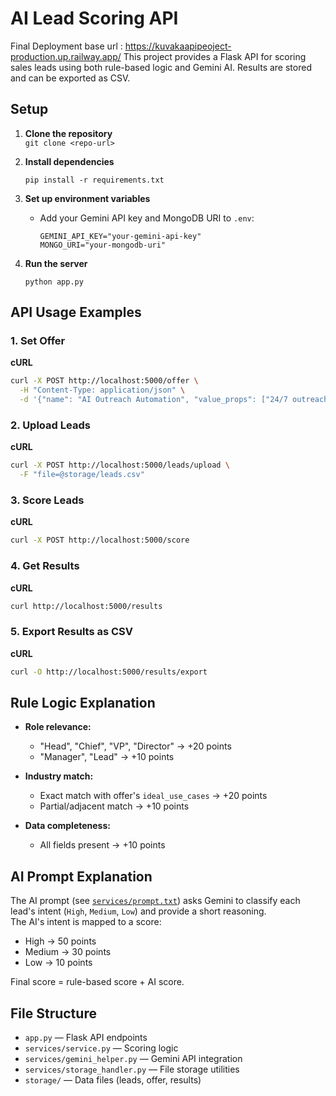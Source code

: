 # AI Lead Scoring API
Final Deployment base url : https://kuvakaapipeoject-production.up.railway.app/ 
This project provides a Flask API for scoring sales leads using both rule-based logic and Gemini AI. Results are stored and can be exported as CSV.

## Setup

1. **Clone the repository**  
   `git clone <repo-url>`

2. **Install dependencies**  
   ```
   pip install -r requirements.txt
   ```

3. **Set up environment variables**  
   - Add your Gemini API key and MongoDB URI to `.env`:
     ```
     GEMINI_API_KEY="your-gemini-api-key"
     MONGO_URI="your-mongodb-uri"
     ```

4. **Run the server**  
   ```
   python app.py
   ```

## API Usage Examples

### 1. Set Offer

**cURL**
```sh
curl -X POST http://localhost:5000/offer \
  -H "Content-Type: application/json" \
  -d '{"name": "AI Outreach Automation", "value_props": ["24/7 outreach", "6x more meetings"], "ideal_use_cases": ["B2B SaaS mid-market", "Tech companies", "Software services"]}'
```

### 2. Upload Leads

**cURL**
```sh
curl -X POST http://localhost:5000/leads/upload \
  -F "file=@storage/leads.csv"
```

### 3. Score Leads

**cURL**
```sh
curl -X POST http://localhost:5000/score
```

### 4. Get Results

**cURL**
```sh
curl http://localhost:5000/results
```

### 5. Export Results as CSV

**cURL**
```sh
curl -O http://localhost:5000/results/export
```

## Rule Logic Explanation

- **Role relevance:**  
  - "Head", "Chief", "VP", "Director" → +20 points  
  - "Manager", "Lead" → +10 points

- **Industry match:**  
  - Exact match with offer's `ideal_use_cases` → +20 points  
  - Partial/adjacent match → +10 points

- **Data completeness:**  
  - All fields present → +10 points

## AI Prompt Explanation

The AI prompt (see [`services/prompt.txt`](services/prompt.txt)) asks Gemini to classify each lead's intent (`High`, `Medium`, `Low`) and provide a short reasoning.  
The AI's intent is mapped to a score:
- High → 50 points
- Medium → 30 points
- Low → 10 points

Final score = rule-based score + AI score.

## File Structure

- `app.py` — Flask API endpoints
- `services/service.py` — Scoring logic
- `services/gemini_helper.py` — Gemini API integration
- `services/storage_handler.py` — File storage utilities
- `storage/` — Data files (leads, offer, results)
